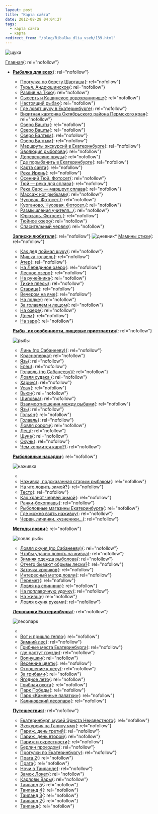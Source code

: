 ```yaml
---
layout: post
title: "Карта сайта"
date: 2012-08-28 04:04:27
tags:
  - карта сайта
  - карта
redirect_from: "/blog/Ribalka_dlia_vseh/139.html"
---
```

![щука](http://fishingguru.ru/uploads/images/00/00/01/2012/08/28/c4e0fe.jpg)

[Главная][1]{: rel="nofollow"}

* [**Рыбалка для всех**][2]{: rel="nofollow"}
  * [Прогулка по берегу Шарташа][3]{: rel="nofollow"}
  * [Турья, Андрюшинское][4]{: rel="nofollow"}
  * [Разлив на Тюю][5]{: rel="nofollow"}
  * [Сысерть и Кашинское водохранилище][6]{: rel="nofollow"}
  * [Настоящий рыбак][7]{: rel="nofollow"}
  * [Где ловят щуку в Екатеринбурге][8]{: rel="nofollow"}
  * [Визитная карточка Октябрьского района Пермского края][9]{:
    rel="nofollow"}
  * [Озеро Вашты][10]{: rel="nofollow"}
  * [Озеро Вашты][11]{: rel="nofollow"}
  * [Озеро Балтым][12]{: rel="nofollow"}
  * [Озеро Балтым][13]{: rel="nofollow"}
  * [Маршруты экскурсий в Екатеринбурге][14]{: rel="nofollow"}
  * [Эволюция рыболова][15]{: rel="nofollow"}
  * [Деревенские пруды][16]{: rel="nofollow"}
  * [Где порыбачить в Екатеринбурге][17]{: rel="nofollow"}
  * [Карта сайта][18]{: rel="nofollow"}
  * [Река Ирень][19]{: rel="nofollow"}
  * [Осенний Тюй. Фотосет][20]{: rel="nofollow"}
  * [Тюй — река для сплава][21]{: rel="nofollow"}
  * [Река Сарс — маршрут сплава][22]{: rel="nofollow"}
  * [Массаж ног рыбками][23]{: rel="nofollow"}
  * [Чусовая. Фотосет.][24]{: rel="nofollow"}
  * [Курганово, Чусовая. Фотосет.][25]{: rel="nofollow"}
  * [Размышления учителя…][26]{: rel="nofollow"}
  * [Юрюзань. Фотосет.][27]{: rel="nofollow"}
  * [Тюйное озеро][28]{: rel="nofollow"}
  * [Спасительный червяк][29]{: rel="nofollow"}

  [**Записки любителя**][30]{: rel="nofollow"}
  ![дневник](http://fishingguru.ru/uploads/images/00/00/01/2012/08/28/19a4cc.jpg)* [Мамины стихи][31]{: rel="nofollow"}
  * [Как дед поймал щуку][32]{: rel="nofollow"}
  * [Мишка голавль][33]{: rel="nofollow"}
  * [Атер][34]{: rel="nofollow"}
  * [На Лебединое озеро][35]{: rel="nofollow"}
  * [Лесное озеро][36]{: rel="nofollow"}
  * [На ручейника][37]{: rel="nofollow"}
  * [Тихие плесы][38]{: rel="nofollow"}
  * [Старица][39]{: rel="nofollow"}
  * [Вечером на яме][40]{: rel="nofollow"}
  * [На лодке][41]{: rel="nofollow"}
  * [За голавлем и лещом][42]{: rel="nofollow"}
  * [На озере][43]{: rel="nofollow"}
  * [Днем][44]{: rel="nofollow"}
  * [На заре][45]{: rel="nofollow"}

  [**Рыбы, их особенности, пищевые пристрастия**][46]{: rel="nofollow"} 

   ![рыбы](http://fishingguru.ru/uploads/images/00/00/01/2012/08/28/6a35cb.jpg)
  * [Линь (по Сабанееву)][47]{: rel="nofollow"}
  * [Красноперка][48]{: rel="nofollow"}
  * [Язь][49]{: rel="nofollow"}
  * [Елец][50]{: rel="nofollow"}
  * [Голавль (по Сабанееву)][51]{: rel="nofollow"}
  * [Ловля судака ][52]{: rel="nofollow"}
  * [Хариус][53]{: rel="nofollow"}
  * [Усач][54]{: rel="nofollow"}
  * [Вьюн][55]{: rel="nofollow"}
  * [Щиповка][56]{: rel="nofollow"}
  * [Взаимоотношения между рыбами][57]{: rel="nofollow"}
  * [Язь][58]{: rel="nofollow"}
  * [Гольян][59]{: rel="nofollow"}
  * [Голавль][60]{: rel="nofollow"}
  * [Ловля сороги][61]{: rel="nofollow"}
  * [Лещ][62]{: rel="nofollow"}
  * [Щука][63]{: rel="nofollow"}
  * [Окунь][64]{: rel="nofollow"}
  * [Чем кормится карп?][65]{: rel="nofollow"}

  [**Рыболовные насадки**][66]{: rel="nofollow"}

   ![наживка](http://fishingguru.ru/uploads/images/00/00/01/2012/08/28/a295fe.jpg)
  * <a title="Посты" rel="nofollow" />
  * [Наживка, подсказанная старым рыбаком][67]{: rel="nofollow"}
  * [На что ловить зимой?][68]{: rel="nofollow"}
  * [Тесто][69]{: rel="nofollow"}
  * [Как хранят червей зимой][70]{: rel="nofollow"}
  * [Рачки-бокоплавы][71]{: rel="nofollow"}
  * [Рыболовные магазины Екатеринбурга][72]{: rel="nofollow"}
  * [Где можно взять наживку][73]{: rel="nofollow"}
  * [Черви, личинки, кузнечики...][74]{: rel="nofollow"}

  [**Методы ловли**][75]{: rel="nofollow"}

   ![ловля
  рыбы](http://fishingguru.ru/uploads/images/00/00/01/2012/08/28/7591c0.jpg)
  * [Ловля окуня (по Сабанееву)][76]{: rel="nofollow"}
  * [Чтобы удачно ловить на живца][77]{: rel="nofollow"}
  * [Зимняя одежда рыболова][78]{: rel="nofollow"}
  * [Отчего бывают обрывы лески?][79]{: rel="nofollow"}
  * [Заточка крючков][80]{: rel="nofollow"}
  * [Интересный метод ловли][81]{: rel="nofollow"}
  * [Перемет][82]{: rel="nofollow"}
  * [Ловля на спиннинг][83]{: rel="nofollow"}
  * [На поплавочную удочку][84]{: rel="nofollow"}
  * [На живца][85]{: rel="nofollow"}
  * [Ловля окуня руками][86]{: rel="nofollow"}

  [**Лесопарки Екатеринбурга**][87]{: rel="nofollow"}

   ![лесопарк](http://fishingguru.ru/uploads/images/00/00/01/2012/08/28/9cf8f0.jpg)
  * <a title="Посты" rel="nofollow" />
  * [Вот и пришло тепло][88]{: rel="nofollow"}
  * [Зимний лес][89]{: rel="nofollow"}
  * [Грибные места Екатеринбурга][90]{: rel="nofollow"}
  * [где растут грузди][91]{: rel="nofollow"}
  * [Волнушки][92]{: rel="nofollow"}
  * [Весенние цветы][93]{: rel="nofollow"}
  * [Отношение к лесу][94]{: rel="nofollow"}
  * [За грибами][95]{: rel="nofollow"}
  * [Ягодное лето][96]{: rel="nofollow"}
  * [Грибная охота][97]{: rel="nofollow"}
  * [Парк Победы][98]{: rel="nofollow"}
  * [Парк «Каменные палатки»][99]{: rel="nofollow"}
  * [Калиновский лесопарк][100]{: rel="nofollow"}

  [**Путешествия**][101]{: rel="nofollow"}
  * [Екатеринбург, музей Эрнста Неизвестного][102]{: rel="nofollow"}
  * [Экскурсия на Ганину яму][103]{: rel="nofollow"}
  * [Париж, день третий][104]{: rel="nofollow"}
  * [Париж, день второй][105]{: rel="nofollow"}
  * [Париж и окрестности][106]{: rel="nofollow"}
  * [Берлин проездом][107]{: rel="nofollow"}
  * [Прогулки по Екатеринбургу][108]{: rel="nofollow"}
  * [Прага 2][109]{: rel="nofollow"}
  * [Прага][110]{: rel="nofollow"}
  * [Ночи в Таиланде][111]{: rel="nofollow"}
  * [Замок Локет][112]{: rel="nofollow"}
  * [Карловы Вары][113]{: rel="nofollow"}
  * [Таиланд 5][114]{: rel="nofollow"}
  * [Таиланд 4][115]{: rel="nofollow"}
  * [Таиланд 3][116]{: rel="nofollow"}
  * [Таиланд 2][117]{: rel="nofollow"}
  * [Таиланд][118]{: rel="nofollow"}

[1]: http://fishingguru.ru/ "Страницы"
[2]: http://fishingguru.ru/blog/Ribalka_dlia_vseh/ "Блоги"
[3]: http://fishingguru.ru/blog/Ribalka_dlia_vseh/586.html "Посты"
[4]: http://fishingguru.ru/blog/Ribalka_dlia_vseh/584.html "Посты"
[5]: http://fishingguru.ru/blog/Ribalka_dlia_vseh/582.html "Посты"
[6]: http://fishingguru.ru/blog/Ribalka_dlia_vseh/581.html "Посты"
[7]: http://fishingguru.ru/blog/Ribalka_dlia_vseh/580.html "Посты"
[8]: http://fishingguru.ru/blog/Ribalka_dlia_vseh/577.html "Посты"
[9]: http://fishingguru.ru/blog/Ribalka_dlia_vseh/170.html "Посты"
[10]: http://fishingguru.ru/blog/Ribalka_dlia_vseh/150.html "Фотосет"
[11]: http://fishingguru.ru/blog/Ribalka_dlia_vseh/149.html "Посты"
[12]: http://fishingguru.ru/blog/Ribalka_dlia_vseh/148.html "Фотосет"
[13]: http://fishingguru.ru/blog/Ribalka_dlia_vseh/147.html "Посты"
[14]: http://fishingguru.ru/blog/Ribalka_dlia_vseh/145.html "Посты"
[15]: http://fishingguru.ru/blog/Ribalka_dlia_vseh/144.html "Посты"
[16]: http://fishingguru.ru/blog/Ribalka_dlia_vseh/143.html "Посты"
[17]: http://fishingguru.ru/blog/Ribalka_dlia_vseh/142.html "Посты"
[18]: http://fishingguru.ru/blog/Ribalka_dlia_vseh/139.html "Посты"
[19]: http://fishingguru.ru/blog/Ribalka_dlia_vseh/140.html "Посты"
[20]: http://fishingguru.ru/blog/Ribalka_dlia_vseh/138.html "Фотосет"
[21]: http://fishingguru.ru/blog/Ribalka_dlia_vseh/137.html "Посты"
[22]: http://fishingguru.ru/blog/Ribalka_dlia_vseh/136.html "Посты"
[23]: http://fishingguru.ru/blog/Ribalka_dlia_vseh/135.html "Посты"
[24]: http://fishingguru.ru/blog/Ribalka_dlia_vseh/134.html "Фотосет"
[25]: http://fishingguru.ru/blog/Ribalka_dlia_vseh/133.html "Фотосет"
[26]: http://fishingguru.ru/blog/Ribalka_dlia_vseh/118.html "Посты"
[27]: http://fishingguru.ru/blog/Ribalka_dlia_vseh/116.html "Фотосет"
[28]: http://fishingguru.ru/blog/Ribalka_dlia_vseh/115.html "Посты"
[29]: http://fishingguru.ru/blog/Ribalka_dlia_vseh/114.html "Посты"
[30]: http://fishingguru.ru/blog/sapiski_lubitelia "Блоги"
[31]: http://fishingguru.ru/blog/sapiski_lubitelia/576.html "Посты"
[32]: http://fishingguru.ru/blog/sapiski_lubitelia/175.html "Посты"
[33]: http://fishingguru.ru/blog/sapiski_lubitelia/62.html "Посты"
[34]: http://fishingguru.ru/blog/sapiski_lubitelia/52.html "Посты"
[35]: http://fishingguru.ru/blog/sapiski_lubitelia/51.html "Посты"
[36]: http://fishingguru.ru/blog/sapiski_lubitelia/50.html "Посты"
[37]: http://fishingguru.ru/blog/sapiski_lubitelia/48.html "Посты"
[38]: http://fishingguru.ru/blog/sapiski_lubitelia/47.html "Посты"
[39]: http://fishingguru.ru/blog/sapiski_lubitelia/46.html "Посты"
[40]: http://fishingguru.ru/blog/sapiski_lubitelia/45.html "Посты"
[41]: http://fishingguru.ru/blog/sapiski_lubitelia/44.html "Посты"
[42]: http://fishingguru.ru/blog/sapiski_lubitelia/43.html "Посты"
[43]: http://fishingguru.ru/blog/sapiski_lubitelia/42.html "Посты"
[44]: http://fishingguru.ru/blog/sapiski_lubitelia/41.html "Посты"
[45]: http://fishingguru.ru/blog/sapiski_lubitelia/40.html "Посты"
[46]: http://fishingguru.ru/blog/riba_osobennosti "Блоги"
[47]: http://fishingguru.ru/blog/riba_osobennosti/173.html "Посты"
[48]: http://fishingguru.ru/blog/riba_osobennosti/167.html "Посты"
[49]: http://fishingguru.ru/blog/riba_osobennosti/166.html "Посты"
[50]: http://fishingguru.ru/blog/riba_osobennosti/165.html "Посты"
[51]: http://fishingguru.ru/blog/riba_osobennosti/164.html "Посты"
[52]: http://fishingguru.ru/blog/riba_osobennosti/146.html "Посты"
[53]: http://fishingguru.ru/blog/riba_osobennosti/86.html "Посты"
[54]: http://fishingguru.ru/blog/riba_osobennosti/85.html "Посты"
[55]: http://fishingguru.ru/blog/riba_osobennosti/84.html "Посты"
[56]: http://fishingguru.ru/blog/riba_osobennosti/83.html "Посты"
[57]: http://fishingguru.ru/blog/riba_osobennosti/82.html "Посты"
[58]: http://fishingguru.ru/blog/riba_osobennosti/79.html "Посты"
[59]: http://fishingguru.ru/blog/riba_osobennosti/71.html "Посты"
[60]: http://fishingguru.ru/blog/riba_osobennosti/68.html "Посты"
[61]: http://fishingguru.ru/blog/riba_osobennosti/63.html "Посты"
[62]: http://fishingguru.ru/blog/riba_osobennosti/61.html "Посты"
[63]: http://fishingguru.ru/blog/riba_osobennosti/59.html "Посты"
[64]: http://fishingguru.ru/blog/riba_osobennosti/58.html "Посты"
[65]: http://fishingguru.ru/blog/riba_osobennosti/55.html "Посты"
[66]: http://fishingguru.ru/blog/nazhivka "Блоги"
[67]: http://fishingguru.ru/blog/nazhivka/583.html "Посты"
[68]: http://fishingguru.ru/blog/nazhivka/575.html "Посты"
[69]: http://fishingguru.ru/blog/nazhivka/574.html "Посты"
[70]: http://fishingguru.ru/blog/nazhivka/573.html "Посты"
[71]: http://fishingguru.ru/blog/nazhivka/572.html "Посты"
[72]: http://fishingguru.ru/blog/nazhivka/94.html "Посты"
[73]: http://fishingguru.ru/blog/nazhivka/93.html "Посты"
[74]: http://fishingguru.ru/blog/nazhivka/64.html "Посты"
[75]: http://fishingguru.ru/blog/sposoby "Блоги"
[76]: http://fishingguru.ru/blog/sposoby/564.html "Посты"
[77]: http://fishingguru.ru/blog/sposoby/172.html "Посты"
[78]: http://fishingguru.ru/blog/sposoby/171.html "Посты"
[79]: http://fishingguru.ru/blog/sposoby/169.html "Посты"
[80]: http://fishingguru.ru/blog/sposoby/168.html "Посты"
[81]: http://fishingguru.ru/blog/sposoby/80.html "Посты"
[82]: http://fishingguru.ru/blog/sposoby/70.html "Посты"
[83]: http://fishingguru.ru/blog/sposoby/67.html "Посты"
[84]: http://fishingguru.ru/blog/sposoby/66.html "Посты"
[85]: http://fishingguru.ru/blog/sposoby/65.html "Посты"
[86]: http://fishingguru.ru/blog/sposoby/21.html "Посты"
[87]: http://fishingguru.ru/blog/lesoparki "Блоги"
[88]: http://fishingguru.ru/blog/lesoparki/579.html "Посты"
[89]: http://fishingguru.ru/blog/lesoparki/570.html "Посты"
[90]: http://fishingguru.ru/blog/lesoparki/565.html "Посты"
[91]: http://fishingguru.ru/blog/lesoparki/161.html "Посты"
[92]: http://fishingguru.ru/blog/lesoparki/159.html "Посты"
[93]: http://fishingguru.ru/blog/lesoparki/141.html "Посты"
[94]: http://fishingguru.ru/blog/lesoparki/90.html "Посты"
[95]: http://fishingguru.ru/blog/lesoparki/89.html "Посты"
[96]: http://fishingguru.ru/blog/lesoparki/88.html "Посты"
[97]: http://fishingguru.ru/blog/lesoparki/77.html "Посты"
[98]: http://fishingguru.ru/blog/lesoparki/76.html "Посты"
[99]: http://fishingguru.ru/blog/lesoparki/75.html "Посты"
[100]: http://fishingguru.ru/blog/lesoparki/74.html "Посты"
[101]: http://fishingguru.ru/blog/travel/ "Блоги"
[102]: http://fishingguru.ru/blog/travel/585.html "Посты"
[103]: http://fishingguru.ru/blog/travel/578.html "Посты"
[104]: http://fishingguru.ru/blog/travel/569.html "Посты"
[105]: http://fishingguru.ru/blog/travel/568.html "Посты"
[106]: http://fishingguru.ru/blog/travel/567.html "Посты"
[107]: http://fishingguru.ru/blog/travel/566.html "Посты"
[108]: http://fishingguru.ru/blog/travel/174.html "Посты"
[109]: http://fishingguru.ru/blog/travel/163.html "Посты"
[110]: http://fishingguru.ru/blog/travel/162.html "Посты"
[111]: http://fishingguru.ru/blog/travel/160.html "Посты"
[112]: http://fishingguru.ru/blog/travel/158.html "Посты"
[113]: http://fishingguru.ru/blog/travel/157.html "Посты"
[114]: http://fishingguru.ru/blog/travel/156.html "Посты"
[115]: http://fishingguru.ru/blog/travel/155.html "Посты"
[116]: http://fishingguru.ru/blog/travel/154.html "Посты"
[117]: http://fishingguru.ru/blog/travel/152.html "Посты"
[118]: http://fishingguru.ru/blog/travel/151.html "Посты"
